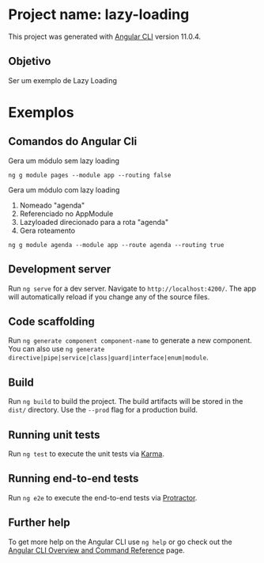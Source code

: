 # Project name: lazy-loading


This project was generated with [Angular CLI](https://github.com/angular/angular-cli) version 11.0.4.


## Objetivo

Ser um exemplo de Lazy Loading

# Exemplos

## Comandos do Angular Cli

Gera um módulo sem lazy loading

```
ng g module pages --module app --routing false
```

Gera um módulo com lazy loading
1. Nomeado "agenda"
2. Referenciado no AppModule
3. Lazyloaded direcionado para a rota "agenda"
4. Gera roteamento

```
ng g module agenda --module app --route agenda --routing true
```




## Development server

Run `ng serve` for a dev server. Navigate to `http://localhost:4200/`. The app will automatically reload if you change any of the source files.

## Code scaffolding

Run `ng generate component component-name` to generate a new component. You can also use `ng generate directive|pipe|service|class|guard|interface|enum|module`.

## Build

Run `ng build` to build the project. The build artifacts will be stored in the `dist/` directory. Use the `--prod` flag for a production build.

## Running unit tests

Run `ng test` to execute the unit tests via [Karma](https://karma-runner.github.io).

## Running end-to-end tests

Run `ng e2e` to execute the end-to-end tests via [Protractor](http://www.protractortest.org/).

## Further help

To get more help on the Angular CLI use `ng help` or go check out the [Angular CLI Overview and Command Reference](https://angular.io/cli) page.



